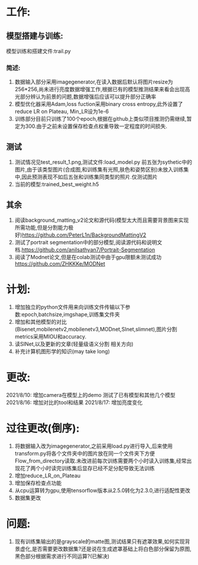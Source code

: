 # 工作:

## 模型搭建与训练:
模型训练和搭建文件:trail.py
### 简述:
1. 数据输入部分采用imagegenerator,在读入数据后默认将图片resize为256*256,尚未进行亮度数据增强工作,根据已有的模型推测结果来看会出现高光部分辨认为前景的问题,数据增强后应该可以提升部分正确率
2. 模型优化器采用Adam,loss fuction采用binary cross entropy,此外设置了reduce LR on Plateau, Min_LR设为1e-6
3. 训练部分目前只训练了100个epoch,根据在github上类似项目推测仍需继续,暂定为300.由于之前未设置保存检查点权重导致一定程度的时间损失.
## 测试
1. 测试情况见test_result_1.png,测试文件:load_model.py
前五张为sythetic中的图片,由于该类型图片(合成图,和训练集有光照,肤色和姿势区别)未放入训练集中,因此预测表现不如后五张和训练集同类型的照片.仅测试图片
2. 当前的模型:trained_best_weight.h5
## 其余
1. 阅读background_matting_v2论文和源代码(模型太大而且需要背景图来实现所需功能,但是分割能力极好)https://github.com/PeterL1n/BackgroundMattingV2
2. 测试了portrait segmentation中的部分模型,阅读源代码和说明文档.https://github.com/anilsathyan7/Portrait-Segmentation
3. 阅读了Modnet论文,但是在colab测试中由于gpu限额未测试成功 https://github.com/ZHKKKe/MODNet
# 计划:

1. 增加独立的python文件用来向训练文件传输以下参数:epoch,batchsize,imgshape,训练集文件夹
2. 增加和其他模型的对比(Bisenet,mobilenetv2,mobilenetv3,MODnet,SInet,slimnet),图片分割metrics采用MIOU和accuracy.
3. 读SINet,以及更新的文章(轻量级语义分割 相关方向)
4. 补充计算机图形学的知识(may take long)
# 更改:
2021/8/10: 增加camera在模型上的demo 测试了已有模型和其他几个模型
2021/8/16: 增加对比的tool和结果
2021/8/17: 增加亮度变化
# 过往更改(倒序):
1. 将数据输入改为imagegenerator,之前采用load.py进行导入,后来使用transform.py将各个文件夹中的图片放在同一个文件夹下方便Flow_from_directory读取.未改进前每次训练需要两个小时读入训练集,经常出现花了两个小时读完训练集后显存已经不足分配导致无法训练
2. 增加reduce_LR_on_Plateau
3. 增加保存检查点功能
4. 从cpu运算转为gpu,使用tensorflow版本从2.5.0转化为2.3.0,进行适配性更改
5. 数据集更改
# 问题:

1. 现有训练集输出的是grayscale的matte图,测试结果只有遮罩效果,如何实现背景虚化,是否需要更改数据集?还是说在生成遮罩基础上将白色部分保留为原图,黑色部分根据需求进行不同运算?(已解决)

